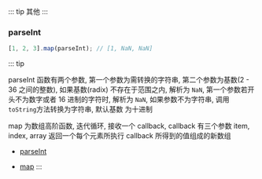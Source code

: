 ::: tip
其他
:::

### parseInt

```js
[1, 2, 3].map(parseInt); // [1, NaN, NaN]
```

::: tip

parseInt 函数有两个参数, 第一个参数为需转换的字符串, 第二个参数为基数(2 - 36 之间的整数), 如果基数(radix) 不存在于范围之内, 解析为 `NaN`, 第一个参数若开头不为数字或者 16 进制的字符时, 解析为 `NaN`, 如果参数不为字符串, 调用 `toString`方法转换为字符串, 默认基数 为十进制

map 为数组高阶函数, 迭代循环, 接收一个 callback, callback 有三个参数 item, index, array 返回一个每个元素所执行 callback 所得到的值组成的新数组

- [parseInt](https://developer.mozilla.org/zh-CN/docs/Web/JavaScript/Reference/Global_Objects/parseInt)

- [map](https://developer.mozilla.org/zh-CN/docs/Web/JavaScript/Reference/Global_Objects/Array/map)
  :::

<i-back-top></i-back-top>
